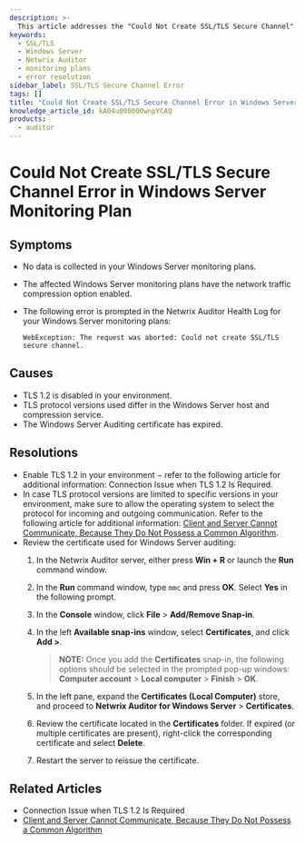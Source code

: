 ```yaml
---
description: >-
  This article addresses the "Could Not Create SSL/TLS Secure Channel" error in Windows Server monitoring plans, detailing symptoms, causes, and resolutions.
keywords:
  - SSL/TLS
  - Windows Server
  - Netwrix Auditor
  - monitoring plans
  - error resolution
sidebar_label: SSL/TLS Secure Channel Error
tags: []
title: "Could Not Create SSL/TLS Secure Channel Error in Windows Server Monitoring Plan"
knowledge_article_id: kA04u000000wnpYCAQ
products:
  - auditor
---
```


# Could Not Create SSL/TLS Secure Channel Error in Windows Server Monitoring Plan

## Symptoms

- No data is collected in your Windows Server monitoring plans.
- The affected Windows Server monitoring plans have the network traffic compression option enabled.
- The following error is prompted in the Netwrix Auditor Health Log for your Windows Server monitoring plans:

  ```plaintext
  WebException: The request was aborted: Could not create SSL/TLS secure channel.
  ```

## Causes

- TLS 1.2 is disabled in your environment.
- TLS protocol versions used differ in the Windows Server host and compression service.
- The Windows Server Auditing certificate has expired.

## Resolutions

- Enable TLS 1.2 in your environment − refer to the following article for additional information: Connection Issue when TLS 1.2 Is Required.
- In case TLS protocol versions are limited to specific versions in your environment, make sure to allow the operating system to select the protocol for incoming and outgoing communication. Refer to the following article for additional information: [Client and Server Cannot Communicate, Because They Do Not Possess a Common Algorithm](https://docs.netwrix.com/docs/kb/auditor/client-and-server-cannot-communicate-because-they-do-not-possess-a-common-algorithm).
- Review the certificate used for Windows Server auditing:
  1. In the Netwrix Auditor server, either press **Win + R** or launch the **Run** command window.
  2. In the **Run** command window, type `mmc` and press **OK**. Select **Yes** in the following prompt.
  3. In the **Console** window, click **File** > **Add/Remove Snap-in**.
  4. In the left **Available snap-ins** window, select **Certificates**, and click **Add >**.

     > **NOTE:** Once you add the **Certificates** snap-in, the following options should be selected in the prompted pop-up windows: **Computer account** > **Local computer** > **Finish** > **OK**.

  5. In the left pane, expand the **Certificates (Local Computer)** store, and proceed to **Netwrix Auditor for Windows Server** > **Certificates**.
  6. Review the certificate located in the **Certificates** folder. If expired (or multiple certificates are present), right-click the corresponding certificate and select **Delete**.
  7. Restart the server to reissue the certificate.

## Related Articles

- Connection Issue when TLS 1.2 Is Required
- [Client and Server Cannot Communicate, Because They Do Not Possess a Common Algorithm](https://docs.netwrix.com/docs/kb/auditor/client-and-server-cannot-communicate-because-they-do-not-possess-a-common-algorithm)